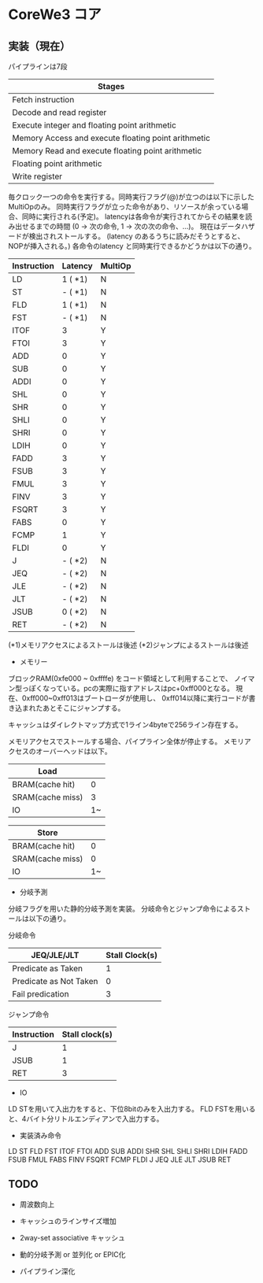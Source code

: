 # CoreWe3 コア

## 実装（現在）

パイプラインは7段

| Stages                                              |
|-----------------------------------------------------|
| Fetch instruction                                   |
| Decode and read register                            |
| Execute integer and floating point arithmetic       |
| Memory Access and execute floating point arithmetic |
| Memory Read and execute floating point arithmetic   |
| Floating point arithmetic                           |
| Write register                                      |

毎クロック一つの命令を実行する。同時実行フラグ(@)が立つのは以下に示したMultiOpのみ。
同時実行フラグが立った命令があり、リソースが余っている場合、同時に実行される(予定)。
latencyは各命令が実行されてからその結果を読み出せるまでの時間
(0 -> 次の命令, 1 -> 次の次の命令、…)。
現在はデータハザードが検出されストールする。
(latency のあるうちに読みだそうとすると、NOPが挿入される。)
各命令のlatency と同時実行できるかどうかは以下の通り。

| Instruction | Latency | MultiOp |
|-------------|---------|---------|
| LD          | 1 ( *1) | N       |
| ST          | - ( *1) | N       |
| FLD         | 1 ( *1) | N       |
| FST         | - ( *1) | N       |
| ITOF        | 3       | Y       |
| FTOI        | 3       | Y       |
| ADD         | 0       | Y       |
| SUB         | 0       | Y       |
| ADDI        | 0       | Y       |
| SHL         | 0       | Y       |
| SHR         | 0       | Y       |
| SHLI        | 0       | Y       |
| SHRI        | 0       | Y       |
| LDIH        | 0       | Y       |
| FADD        | 3       | Y       |
| FSUB        | 3       | Y       |
| FMUL        | 3       | Y       |
| FINV        | 3       | Y       |
| FSQRT       | 3       | Y       |
| FABS        | 0       | Y       |
| FCMP        | 1       | Y       |
| FLDI        | 0       | Y       |
| J           | - ( *2) | N       |
| JEQ         | - ( *2) | N       |
| JLE         | - ( *2) | N       |
| JLT         | - ( *2) | N       |
| JSUB        | 0 ( *2) | N       |
| RET         | - ( *2) | N       |

(*1)メモリアクセスによるストールは後述
(*2)ジャンプによるストールは後述

* メモリー

ブロックRAM(0xfe000 ~ 0xffffe) をコード領域として利用することで、
ノイマン型っぽくなっている。pcの実際に指すアドレスはpc+0xff000となる。
現在、0xff000~0xff013はブートローダが使用し、
0xff014以降に実行コードが書き込まれたあとそこにジャンプする。

キャッシュはダイレクトマップ方式で1ライン4byteで256ライン存在する。

メモリアクセスでストールする場合、パイプライン全体が停止する。
メモリアクセスのオーバーヘッドは以下。

| Load                  |     |
|-----------------------|-----|
| BRAM(cache hit)       | 0   |
| SRAM(cache miss)      | 3   |
| IO                    | 1~  |

| Store                 |     |
|-----------------------|-----|
| BRAM(cache hit)       | 0   |
| SRAM(cache miss)      | 0   |
| IO                    | 1~  |


* 分岐予測

分岐フラグを用いた静的分岐予測を実装。
分岐命令とジャンプ命令によるストールは以下の通り。

分岐命令

| JEQ/JLE/JLT            | Stall Clock(s) |
|------------------------|----------------|
| Predicate as Taken     | 1              |
| Predicate as Not Taken | 0              |
| Fail predication       | 3              |


ジャンプ命令

| Instruction | Stall clock(s) |
|-------------|----------------|
| J           | 1              |
| JSUB        | 1              |
| RET         | 3              |

* IO

LD STを用いて入出力をすると、下位8bitのみを入出力する。
FLD FSTを用いると、4バイト分リトルエンディアンで入出力する。

* 実装済み命令

LD ST FLD FST ITOF FTOI ADD SUB ADDI SHR SHL SHLI SHRI LDIH
FADD FSUB FMUL FABS FINV FSQRT FCMP FLDI J JEQ JLE JLT JSUB RET


## TODO

* 周波数向上

* キャッシュのラインサイズ増加

* 2way-set associative キャッシュ

* 動的分岐予測 or 並列化 or EPIC化

* パイプライン深化
